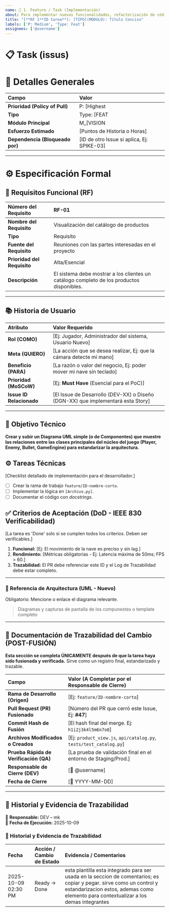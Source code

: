 ```yaml
---
name: 🚀 1. Feature / Task (Implementación)
about: Para implementar nuevas funcionalidades, refactorización de código o tareas de infraestructura.
title: "[**RF 1**ID tarea**]: [TIPO](MODULO): Título Conciso"
labels: ['P: Medium', 'Type: Feat']
assignees: ['@username']
---
```

# 📋 Task (issus)

# 👤 Detalles Generales
| Campo | Valor |
| :--- | :--- |
| **Prioridad (Policy of Pull)** | P: [Highest | High | Medium | Low] |
| **Tipo** | Type: [FEAT | REFACTOR | CHORE] |
| **Módulo Principal** | M_[VISION | GAMEPLAY | UIX | CONFIG] |
| **Esfuerzo Estimado** | [Puntos de Historia o Horas] |
| **Dependencia (Bloqueado por)** | [ID de otro Issue si aplica, Ej: SPIKE-03] |

---


# ⚙️ Especificación Formal 

## 📝 Requisitos Funcional (RF) 

| **Número del Requisito** | **RF-01** |
| :--- | :--- |
| **Nombre del Requisito** | Visualización del catálogo de productos |
| **Tipo** | Requisito |
| **Fuente del Requisito** | Reuniones con las partes interesadas en el proyecto |
| **Prioridad del Requisito** | Alta/Esencial |
| **Descripción** | El sistema debe mostrar a los clientes un catálogo completo de los productos disponibles. |

---



## 📚 Historia de Usuario  

| Atributo | Valor Requerido |
| :--- | :--- |
| **Rol (COMO)** | [Ej: Jugador, Administrador del sistema, Usuario Nuevo] |
| **Meta (QUIERO)** | [La acción que se desea realizar, Ej: que la cámara detecte mi mano] |
| **Beneficio (PARA)** | [La razón o valor del negocio, Ej: poder mover mi nave sin teclado] |
| **Prioridad (MoSCoW)**| [Ej: **Must Have** (Esencial para el PoC)] |
| **Issue ID Relacionado** | [El Issue de Desarrollo (DEV-XX) o Diseño (DGN-XX) que implementará esta Story] |

---

## 📝 Objetivo Técnico
**Crear y subir un Diagrama UML simple (o de Componentes) que muestre las relaciones entre las clases principales del núcleo del juego (Player, Enemy, Bullet, GameEngine) para estandarizar la arquitectura.**

## ⚙️ Tareas Técnicas
[Checklist detallado de implementación para el desarrollador.]
- [ ] Crear la rama de trabajo `feature/ID-nombre-corto`.
- [ ] Implementar la lógica en `[Archivo.py]`.
- [ ] Documentar el código con *docstrings*.

## ✅ Criterios de Aceptación (DoD - IEEE 830 Verificabilidad)
[La tarea es 'Done' solo si se cumplen todos los criterios. Deben ser verificables.]
1.  **Funcional:** [Ej: El movimiento de la nave es preciso y sin lag.]
2.  **Rendimiento:** [Métricas obligatorias - Ej: Latencia máxima de 50ms; FPS > 60.]
3.  **Trazabilidad:** El PR debe referenciar este ID y el Log de Trazabilidad debe estar completo.

---

### 📐 Referencia de Arquitectura (UML - Nuevo)
Obligatorio: Mencione o enlace el diagrama relevante.

   >Diagramas y capturas de pantalla de los compunestes o template completo
---

## 💾 Documentación de Trazabilidad del Cambio (POST-FUSIÓN)

**Esta sección se completa ÚNICAMENTE después de que la tarea haya sido fusionada y verificada.** Sirve como un registro final, estandarizado y trazable.

| Campo | Valor (A Completar por el Responsable de Cierre) |
| :--- | :--- |
| **Rama de Desarrollo (Origen)** | [Ej: `feature/ID-nombre-corto`] |
| **Pull Request (PR) Fusionado** | [Número del PR que cerró este Issue, Ej: **#47**] |
| **Commit Hash de Fusión** | [El hash final del merge. Ej: `h1i2j3k4l5m6n7o8`] |
| **Archivos Modificados o Creados** | [Ej: `product_view.js`, `api/catalog.py`, `tests/test_catalog.py`] |
| **Prueba Rápida de Verificación (QA)** | [La prueba de validación final en el entorno de Staging/Prod.] |
| **Responsable de Cierre (DEV)** | [👤 @username] |
| **Fecha de Cierre** | [📅 YYYY-MM-DD] |

---

## 🔄 Historial y Evidencia de Trazabilidad 


👤 **Responsable:** DEV – mk  
📅 **Fecha de Ejecución:** 2025-10-09  


### 📘 Historial y Evidencia de Trazabilidad

| Fecha | Acción / Cambio de Estado | Evidencia / Comentarios |
|:------|:--------------------------|:-------------------------|
| 2025-10-09 02:30 PM | Ready → Done  | esta plantilla esta integrado para ser usada en la seccion de comentarios; es copiar y pegar. sirve como un control y estandarizacion estos, ademas como elemento para contextualizar a los demas integrantes|

